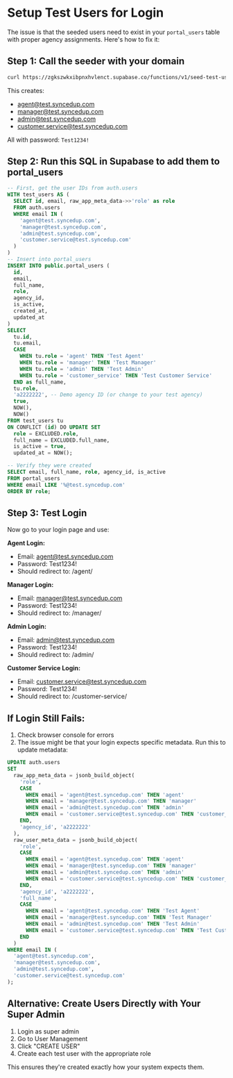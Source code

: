 # Setup Test Users for Login

The issue is that the seeded users need to exist in your `portal_users` table with proper agency assignments. Here's how to fix it:

## Step 1: Call the seeder with your domain

```bash
curl https://zgkszwkxibpnxhvlenct.supabase.co/functions/v1/seed-test-users?domain=test.syncedup.com
```

This creates:
- agent@test.syncedup.com
- manager@test.syncedup.com
- admin@test.syncedup.com
- customer.service@test.syncedup.com

All with password: `Test1234!`

## Step 2: Run this SQL in Supabase to add them to portal_users

```sql
-- First, get the user IDs from auth.users
WITH test_users AS (
  SELECT id, email, raw_app_meta_data->>'role' as role
  FROM auth.users
  WHERE email IN (
    'agent@test.syncedup.com',
    'manager@test.syncedup.com',
    'admin@test.syncedup.com',
    'customer.service@test.syncedup.com'
  )
)
-- Insert into portal_users
INSERT INTO public.portal_users (
  id,
  email,
  full_name,
  role,
  agency_id,
  is_active,
  created_at,
  updated_at
)
SELECT
  tu.id,
  tu.email,
  CASE
    WHEN tu.role = 'agent' THEN 'Test Agent'
    WHEN tu.role = 'manager' THEN 'Test Manager'
    WHEN tu.role = 'admin' THEN 'Test Admin'
    WHEN tu.role = 'customer_service' THEN 'Test Customer Service'
  END as full_name,
  tu.role,
  'a2222222', -- Demo agency ID (or change to your test agency)
  true,
  NOW(),
  NOW()
FROM test_users tu
ON CONFLICT (id) DO UPDATE SET
  role = EXCLUDED.role,
  full_name = EXCLUDED.full_name,
  is_active = true,
  updated_at = NOW();

-- Verify they were created
SELECT email, full_name, role, agency_id, is_active
FROM portal_users
WHERE email LIKE '%@test.syncedup.com'
ORDER BY role;
```

## Step 3: Test Login

Now go to your login page and use:

**Agent Login:**
- Email: agent@test.syncedup.com
- Password: Test1234!
- Should redirect to: /agent/

**Manager Login:**
- Email: manager@test.syncedup.com
- Password: Test1234!
- Should redirect to: /manager/

**Admin Login:**
- Email: admin@test.syncedup.com
- Password: Test1234!
- Should redirect to: /admin/

**Customer Service Login:**
- Email: customer.service@test.syncedup.com
- Password: Test1234!
- Should redirect to: /customer-service/

## If Login Still Fails:

1. Check browser console for errors
2. The issue might be that your login expects specific metadata. Run this to update metadata:

```sql
UPDATE auth.users
SET
  raw_app_meta_data = jsonb_build_object(
    'role',
    CASE
      WHEN email = 'agent@test.syncedup.com' THEN 'agent'
      WHEN email = 'manager@test.syncedup.com' THEN 'manager'
      WHEN email = 'admin@test.syncedup.com' THEN 'admin'
      WHEN email = 'customer.service@test.syncedup.com' THEN 'customer_service'
    END,
    'agency_id', 'a2222222'
  ),
  raw_user_meta_data = jsonb_build_object(
    'role',
    CASE
      WHEN email = 'agent@test.syncedup.com' THEN 'agent'
      WHEN email = 'manager@test.syncedup.com' THEN 'manager'
      WHEN email = 'admin@test.syncedup.com' THEN 'admin'
      WHEN email = 'customer.service@test.syncedup.com' THEN 'customer_service'
    END,
    'agency_id', 'a2222222',
    'full_name',
    CASE
      WHEN email = 'agent@test.syncedup.com' THEN 'Test Agent'
      WHEN email = 'manager@test.syncedup.com' THEN 'Test Manager'
      WHEN email = 'admin@test.syncedup.com' THEN 'Test Admin'
      WHEN email = 'customer.service@test.syncedup.com' THEN 'Test Customer Service'
    END
  )
WHERE email IN (
  'agent@test.syncedup.com',
  'manager@test.syncedup.com',
  'admin@test.syncedup.com',
  'customer.service@test.syncedup.com'
);
```

## Alternative: Create Users Directly with Your Super Admin

1. Login as super admin
2. Go to User Management
3. Click "CREATE USER"
4. Create each test user with the appropriate role

This ensures they're created exactly how your system expects them.